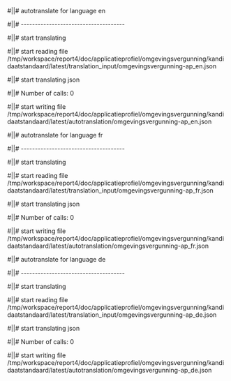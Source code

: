 #||# autotranslate for language en  

#||# -------------------------------------  

#||# start translating  

#||# start reading file /tmp/workspace/report4/doc/applicatieprofiel/omgevingsvergunning/kandidaatstandaard/latest/translation_input/omgevingsvergunning-ap_en.json  

#||# start translating json  

#||# Number of calls: 0  

#||# start writing file /tmp/workspace/report4/doc/applicatieprofiel/omgevingsvergunning/kandidaatstandaard/latest/autotranslation/omgevingsvergunning-ap_en.json  

#||# autotranslate for language fr  

#||# -------------------------------------  

#||# start translating  

#||# start reading file /tmp/workspace/report4/doc/applicatieprofiel/omgevingsvergunning/kandidaatstandaard/latest/translation_input/omgevingsvergunning-ap_fr.json  

#||# start translating json  

#||# Number of calls: 0  

#||# start writing file /tmp/workspace/report4/doc/applicatieprofiel/omgevingsvergunning/kandidaatstandaard/latest/autotranslation/omgevingsvergunning-ap_fr.json  

#||# autotranslate for language de  

#||# -------------------------------------  

#||# start translating  

#||# start reading file /tmp/workspace/report4/doc/applicatieprofiel/omgevingsvergunning/kandidaatstandaard/latest/translation_input/omgevingsvergunning-ap_de.json  

#||# start translating json  

#||# Number of calls: 0  

#||# start writing file /tmp/workspace/report4/doc/applicatieprofiel/omgevingsvergunning/kandidaatstandaard/latest/autotranslation/omgevingsvergunning-ap_de.json  

